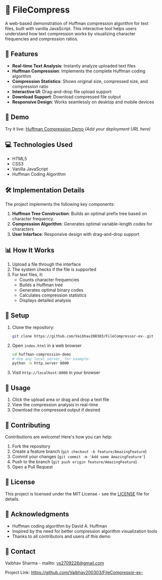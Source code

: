 # 📁 FileCompress

A web-based demonstration of Huffman compression algorithm for text files, built with vanilla JavaScript. This interactive tool helps users understand how text compression works by visualizing character frequencies and compression ratios.

## 🌟 Features

- **Real-time Text Analysis**: Instantly analyze uploaded text files
- **Huffman Compression**: Implements the complete Huffman coding algorithm
- **Compression Statistics**: Shows original size, compressed size, and compression ratio
- **Interactive UI**: Drag-and-drop file upload support
- **Download Support**: Download compressed file output
- **Responsive Design**: Works seamlessly on desktop and mobile devices

## 🚀 Demo

Try it live: [Huffman Compression Demo](#) *(Add your deployment URL here)*

## 💻 Technologies Used

- HTML5
- CSS3
- Vanilla JavaScript
- Huffman Coding Algorithm

## 🛠️ Implementation Details

The project implements the following key components:

1. **Huffman Tree Construction**: Builds an optimal prefix tree based on character frequency.
2. **Compression Algorithm**: Generates optimal variable-length codes for characters
3. **User Interface**: Responsive design with drag-and-drop support

## 📊 How It Works

1. Upload a file through the interface
2. The system checks if the file is supported
3. For text files, it:
   - Counts character frequencies
   - Builds a Huffman tree
   - Generates optimal binary codes
   - Calculates compression statistics
   - Displays detailed analysis

## 🔧 Setup

1. Clone the repository:
   ```bash
   git clone https://github.com/Vaibhav200303/FileCompressor-ex-.git
   ```

2. Open `index.html` in a web browser
   ```bash
   cd huffman-compression-demo
   # Use any local server, for example:
   python -m http.server 8000
   ```

3. Visit `http://localhost:8000` in your browser

## 📝 Usage

1. Click the upload area or drag and drop a text file
2. View the compression analysis in real-time
3. Download the compressed output if desired

## 🤝 Contributing

Contributions are welcome! Here's how you can help:

1. Fork the repository
2. Create a feature branch (`git checkout -b feature/AmazingFeature`)
3. Commit your changes (`git commit -m 'Add some AmazingFeature'`)
4. Push to the branch (`git push origin feature/AmazingFeature`)
5. Open a Pull Request

## 📜 License

This project is licensed under the MIT License - see the [LICENSE](LICENSE) file for details.

## 👏 Acknowledgments

- Huffman coding algorithm by David A. Huffman
- Inspired by the need for better compression algorithm visualization tools
- Thanks to all contributors and users of this demo

## 📧 Contact

Vaibhav Sharma - mailto: vs2709226@gmail.com

Project Link: https://github.com/Vaibhav200303/FileCompressor-ex-
